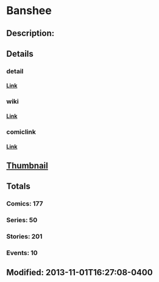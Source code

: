 # Banshee
## Description: 
## Details
### detail
#### [Link](http://marvel.com/characters/232/banshee?utm_campaign=apiRef&utm_source=225578a89fc76f3d20fbffda5d17a88d)
### wiki
#### [Link](http://marvel.com/universe/Banshee?utm_campaign=apiRef&utm_source=225578a89fc76f3d20fbffda5d17a88d)
### comiclink
#### [Link](http://marvel.com/comics/characters/1009168/banshee?utm_campaign=apiRef&utm_source=225578a89fc76f3d20fbffda5d17a88d)
## [Thumbnail](http://i.annihil.us/u/prod/marvel/i/mg/b/03/52740e4619f54.jpg)
## Totals
### Comics: 177
### Series: 50
### Stories: 201
### Events: 10
## Modified: 2013-11-01T16:27:08-0400